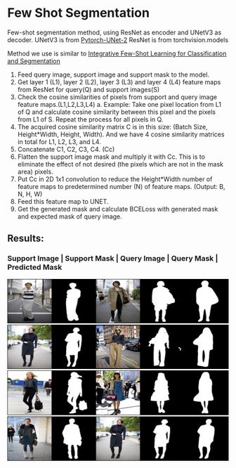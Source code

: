 # Few Shot Segmentation
Few-shot segmentation method, using ResNet as encoder and UNetV3 as decoder. 
UNetV3 is from [Pytorch-UNet-2](https://github.com/upashu1/Pytorch-UNet-2)
ResNet is from torchvision.models


Method we use is similar to [Integrative Few-Shot Learning for Classification and Segmentation](http://cvlab.postech.ac.kr/research/iFSL/)
1. Feed query image, support image and support mask to the model.
2. Get layer 1 (L1), layer 2 (L2), layer 3 (L3) and layer 4 (L4) feature maps from ResNet for query(Q) and support images(S)
3. Check the cosine similarities of pixels from support and query image feature maps.(L1,L2,L3,L4)
    a. Example: Take one pixel location from L1 of Q and calculate cosine similarity between this pixel and the pixels from L1 of S. Repeat the process for all pixels in Q. 
4. The acquired cosine similarity matrix C is in this size: (Batch Size, Height*Width, Height, Width). And we have 4 cosine similarity matrices in total for L1, L2, L3, and L4.
5. Concatenate C1, C2, C3, C4. (Cc)
6. Flatten the support image mask and multiply it with Cc. This is to eliminate the effect of not desired (the pixels which are not in the mask area) pixels.
7. Put Cc in 2D 1x1 convolution to reduce the Height*Width number of feature maps to predetermined number (N) of feature maps. (Output: B, N, H, W)
8. Feed this feature map to UNET.
9. Get the generated mask and calculate BCELoss with generated mask and expected mask of query image.

## Results:
### Support Image | Support Mask | Query Image | Query Mask | Predicted Mask
![1](./keep/pred0.png)
![2](./keep/pred1.png)
![3](./keep/pred2.png)
![4](./keep/pred3.png)